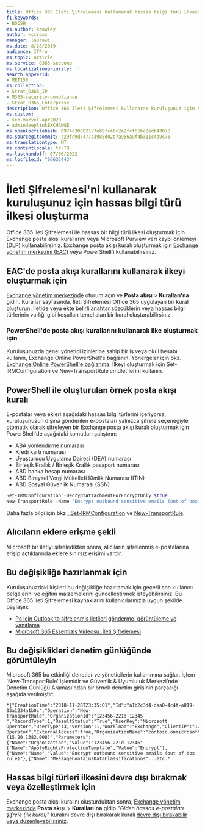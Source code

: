 ```yaml
---
title: Office 365 İleti Şifrelemesi kullanarak hassas bilgi türü ilkesi oluşturma
f1.keywords:
- NOCSH
ms.author: krowley
author: kccross
manager: laurawi
ms.date: 8/28/2019
audience: ITPro
ms.topic: article
ms.service: O365-seccomp
ms.localizationpriority: ''
search.appverid:
- MET150
ms.collection:
- Strat_O365_IP
- M365-security-compliance
- Strat_O365_Enterprise
description: Office 365 İleti Şifrelemesi kullanarak kuruluşunuz için hassas bilgi türü ilkesi oluşturmayı öğrenin.
ms.custom:
- seo-marvel-apr2020
- admindeeplinkEXCHANGE
ms.openlocfilehash: 0974c30882177eb9fc46c2a2fcf65bc2edb43078
ms.sourcegitcommit: c29fc9d7477c3985d02d7a956a9f4b311c4d9c76
ms.translationtype: MT
ms.contentlocale: tr-TR
ms.lasthandoff: 07/06/2022
ms.locfileid: "66633443"
---
```

# <a name="create-a-sensitive-information-type-policy-for-your-organization-using-message-encryption"></a>İleti Şifrelemesi'ni kullanarak kuruluşunuz için hassas bilgi türü ilkesi oluşturma

Office 365 İleti Şifrelemesi ile hassas bir bilgi türü ilkesi oluşturmak için Exchange posta akışı kurallarını veya Microsoft Purview veri kaybı önlemeyi (DLP) kullanabilirsiniz. Exchange posta akışı kuralı oluşturmak için <a href="https://go.microsoft.com/fwlink/p/?linkid=2059104" target="_blank">Exchange yönetim merkezini (EAC)</a> veya PowerShell'i kullanabilirsiniz.

## <a name="to-create-the-policy-by-using-mail-flow-rules-in-the-eac"></a>EAC'de posta akışı kurallarını kullanarak ilkeyi oluşturmak için

<a href="https://go.microsoft.com/fwlink/p/?linkid=2059104" target="_blank">Exchange yönetim merkezinde</a> oturum açın ve **Posta akışı** > **Kuralları'na** gidin. Kurallar sayfasında, İleti Şifrelemesi Office 365 uygulayan bir kural oluşturun. İletide veya ekte belirli anahtar sözcüklerin veya hassas bilgi türlerinin varlığı gibi koşulları temel alan bir kural oluşturabilirsiniz.

### <a name="to-create-the-policy-by-using-mail-flow-rules-in-powershell"></a>PowerShell'de posta akışı kurallarını kullanarak ilke oluşturmak için

Kuruluşunuzda genel yönetici izinlerine sahip bir iş veya okul hesabı kullanın, Exchange Online PowerShell'e bağlanın. Yönergeler için bkz. [Exchange Online PowerShell'e bağlanma](/powershell/exchange/connect-to-exchange-online-powershell). İlkeyi oluşturmak için Set-IRMConfiguration ve New-TransportRule cmdlet'lerini kullanın.

## <a name="example-mail-flow-rule-created-with-powershell"></a>PowerShell ile oluşturulan örnek posta akışı kuralı

E-postalar veya ekleri aşağıdaki hassas bilgi türlerini içeriyorsa, kuruluşunuzun dışına gönderilen e-postaları yalnızca şifrele seçeneğiyle otomatik olarak şifreleyen bir Exchange posta akışı kuralı oluşturmak için PowerShell'de aşağıdaki komutları çalıştırın:

- ABA yönlendirme numarası
- Kredi kartı numarası
- Uyuşturucu Uygulama Dairesi (DEA) numarası
- Birleşik Krallık / Birleşik Krallık pasaport numarası
- ABD banka hesap numarası
- ABD Bireysel Vergi Mükellefi Kimlik Numarası (ITIN)
- ABD Sosyal Güvenlik Numarası (SSN)

```powershell
Set-IRMConfiguration -DecryptAttachmentForEncryptOnly $true
New-TransportRule -Name "Encrypt outbound sensitive emails (out of box rule)" -SentToScope  NotInOrganization  -ApplyRightsProtectionTemplate "Encrypt" -MessageContainsDataClassifications @(@{Name="ABA Routing Number"; minCount="1"},@{Name="Credit Card Number"; minCount="1"},@{Name="Drug Enforcement Agency (DEA) Number"; minCount="1"},@{Name="U.S. / U.K. Passport Number"; minCount="1"},@{Name="U.S. Bank Account Number"; minCount="1"},@{Name="U.S. Individual Taxpayer Identification Number (ITIN)"; minCount="1"},@{Name="U.S. Social Security Number (SSN)"; minCount="1"}) -SenderNotificationType "NotifyOnly"
```

Daha fazla bilgi için bkz [. Set-IRMConfiguration](/powershell/module/exchange/set-irmconfiguration) ve [New-TransportRule](/powershell/module/exchange/new-transportrule).

## <a name="how-recipients-access-attachments"></a>Alıcıların eklere erişme şekli

Microsoft bir iletiyi şifreledikten sonra, alıcıların şifrelenmiş e-postalarına erişip açtıklarında eklere sınırsız erişimi vardır.

## <a name="to-prepare-for-this-change"></a>Bu değişikliğe hazırlanmak için

Kuruluşunuzdaki kişileri bu değişikliğe hazırlamak için geçerli son kullanıcı belgelerini ve eğitim malzemelerini güncelleştirmek isteyebilirsiniz. Bu Office 365 İleti Şifrelemesi kaynaklarını kullanıcılarınızla uygun şekilde paylaşın:

- [Pc için Outlook'ta şifrelenmiş iletileri gönderme, görüntüleme ve yanıtlama](https://support.microsoft.com/office/send-view-and-reply-to-encrypted-messages-in-outlook-for-pc-eaa43495-9bbb-4fca-922a-df90dee51980)
- [Microsoft 365 Essentials Videosu: İleti Şifrelemesi](https://youtu.be/CQR0cG_iEUc)

## <a name="view-these-changes-in-the-audit-log"></a>Bu değişiklikleri denetim günlüğünde görüntüleyin

Microsoft 365 bu etkinliği denetler ve yöneticilerin kullanımına sağlar. İşlem 'New-TransportRule' işlemidir ve Güvenlik & Uyumluluk Merkezi'nde Denetim Günlüğü Araması'ndan bir örnek denetim girişinin parçacığı aşağıda verilmiştir:

```text
*{"CreationTime":"2018-11-28T23:35:01","Id":"a1b2c3d4-daa0-4c4f-a019-03a1234a1b0c","Operation":"New-TransportRule","OrganizationId":"123456-221d-12345 ","RecordType":1,"ResultStatus":"True","UserKey":"Microsoft Operator","UserType":3,"Version":1,"Workload":"Exchange","ClientIP":"123.456.147.68:17584","ObjectId":"","UserId":"Microsoft Operator","ExternalAccess":true,"OrganizationName":"contoso.onmicrosoft.com","OriginatingServer":"CY4PR13MBXXXX (15.20.1382.008)","Parameters": {"Name":"Organization","Value":"123456-221d-12346"{"Name":"ApplyRightsProtectionTemplate","Value":"Encrypt"},{"Name":"Name","Value":"Encrypt outbound sensitive emails (out of box rule)"},{"Name":"MessageContainsDataClassifications"...etc.*
```

## <a name="to-disable-or-customize-the-sensitive-information-types-policy"></a>Hassas bilgi türleri ilkesini devre dışı bırakmak veya özelleştirmek için

Exchange posta akışı kuralını oluşturduktan sonra, <a href="https://go.microsoft.com/fwlink/p/?linkid=2059104" target="_blank">Exchange yönetim merkezinde</a> **Posta akışı** > **Kuralları'na** gidip "*Giden hassas e-postaları şifrele (ilk kural)*" kuralını devre dışı bırakarak kuralı [devre dışı bırakabilir veya düzenleyebilirsiniz](/exchange/security-and-compliance/mail-flow-rules/manage-mail-flow-rules#enable-or-disable-a-mail-flow-rule).
